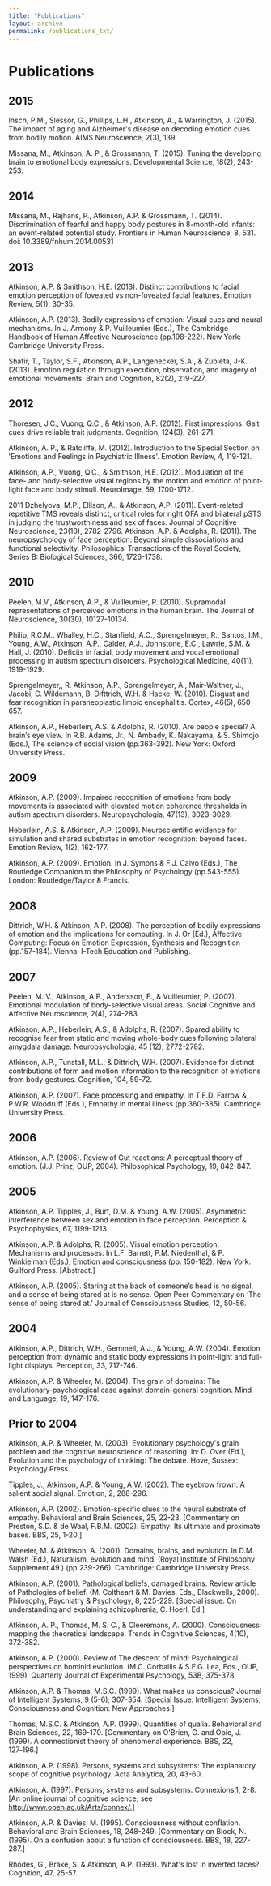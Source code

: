 ```yaml
---
title: "Publications"
layout: archive
permalink: /publications_txt/
---
```


# Publications

## 2015

Insch, P.M., Slessor, G., Phillips, L.H., Atkinson, A., & Warrington, J. (2015). The impact of aging and Alzheimer's disease on decoding emotion cues from bodily motion. AIMS Neuroscience, 2(3), 139.

Missana, M., Atkinson, A. P., & Grossmann, T. (2015). Tuning the developing brain to emotional body expressions. Developmental Science, 18(2), 243-253.

## 2014
Missana, M., Rajhans, P., Atkinson, A.P. & Grossmann, T. (2014). Discrimination of fearful and happy body postures in 8-month-old infants: an event-related potential study. Frontiers in Human Neuroscience, 8, 531. doi: 10.3389/fnhum.2014.00531

## 2013
Atkinson, A.P. & Smithson, H.E. (2013). Distinct contributions to facial emotion perception of foveated vs non-foveated facial features. Emotion Review, 5(1), 30-35.

Atkinson, A.P. (2013). Bodily expressions of emotion: Visual cues and neural mechanisms. In J. Armony & P. Vuilleumier (Eds.), The Cambridge Handbook of Human Affective Neuroscience (pp.198-222). New York: Cambridge University Press.

Shafir, T., Taylor, S.F., Atkinson, A.P., Langenecker, S.A., & Zubieta, J-K. (2013). Emotion regulation through execution, observation, and imagery of emotional movements. Brain and Cognition, 82(2), 219-227.

## 2012
Thoresen, J.C., Vuong, Q.C., & Atkinson, A.P. (2012). First impressions: Gait cues drive reliable trait judgments. Cognition, 124(3), 261-271.

Atkinson, A. P., & Ratcliffe, M. (2012). Introduction to the Special Section on 'Emotions and Feelings in Psychiatric Illness'. Emotion Review, 4, 119-121.

Atkinson, A.P., Vuong, Q.C., & Smithson, H.E. (2012). Modulation of the face- and body-selective visual regions by the motion and emotion of point-light face and body stimuli. NeuroImage, 59, 1700-1712.

2011
        Dzhelyova, M.P., Ellison, A., & Atkinson, A.P. (2011). Event-related repetitive TMS reveals distinct, critical roles for right OFA and bilateral pSTS in judging the trustworthiness and sex of faces. Journal of Cognitive Neuroscience, 23(10), 2782-2796.
        Atkinson, A.P. & Adolphs, R. (2011). The neuropsychology of face perception: Beyond simple dissociations and functional selectivity. Philosophical Transactions of the Royal Society, Series B: Biological Sciences, 366, 1726-1738.

## 2010

Peelen, M.V., Atkinson, A.P., & Vuilleumier, P. (2010). Supramodal representations of perceived emotions in the human brain. The Journal of Neuroscience, 30(30), 10127-10134.

Philip, R.C.M., Whalley, H.C., Stanfield, A.C., Sprengelmeyer, R., Santos, I.M., Young, A.W., Atkinson, A.P., Calder, A.J., Johnstone, E.C., Lawrie, S.M. & Hall, J. (2010). Deficits in facial, body movement and vocal emotional processing in autism spectrum disorders. Psychological Medicine, 40(11), 1919-1929.

Sprengelmeyer,, R. Atkinson, A.P., Sprengelmeyer, A., Mair-Walther, J., Jacobi, C. Wildemann, B. Difttrich, W.H. & Hacke, W. (2010). Disgust and fear recognition in paraneoplastic limbic encephalitis. Cortex, 46(5), 650-657.
 
Atkinson, A.P., Heberlein, A.S. & Adolphs, R. (2010). Are people special? A brain’s eye view. In R.B. Adams, Jr., N. Ambady, K. Nakayama, & S. Shimojo (Eds.), The science of social vision (pp.363-392). New York: Oxford University Press.

## 2009
Atkinson, A.P. (2009). Impaired recognition of emotions from body movements is associated with elevated motion coherence thresholds in autism spectrum disorders. Neuropsychologia, 47(13), 3023-3029.

Heberlein, A.S. & Atkinson, A.P. (2009). Neuroscientific evidence for simulation and shared substrates in emotion recognition: beyond faces. Emotion Review, 1(2), 162-177.

Atkinson, A.P. (2009). Emotion. In J. Symons & F.J. Calvo (Eds.), The Routledge Companion to the Philosophy of Psychology (pp.543-555). London: Routledge/Taylor & Francis.

## 2008
Dittrich, W.H. & Atkinson, A.P. (2008). The perception of bodily expressions of emotion and the implications for computing. In J. Or (Ed.), Affective Computing: Focus on Emotion Expression, Synthesis and Recognition (pp.157-184). Vienna: I-Tech Education and Publishing.

## 2007
Peelen, M. V., Atkinson, A.P., Andersson, F., & Vuilleumier, P. (2007). Emotional modulation of body-selective visual areas. Social Cognitive and Affective Neuroscience, 2(4), 274-283.

Atkinson, A.P., Heberlein, A.S., & Adolphs, R. (2007). Spared ability to recognise fear from static and moving whole-body cues following bilateral amygdala damage. Neuropsychologia, 45 (12), 2772-2782.

Atkinson, A.P., Tunstall, M.L., & Dittrich, W.H. (2007). Evidence for distinct contributions of form and motion information to the recognition of emotions from body gestures. Cognition, 104, 59-72.

Atkinson, A.P. (2007). Face processing and empathy. In T.F.D. Farrow & P.W.R. Woodruff (Eds.), Empathy in mental illness (pp.360-385). Cambridge University Press.

## 2006
Atkinson, A.P. (2006). Review of Gut reactions: A perceptual theory of emotion. (J.J. Prinz, OUP, 2004). Philosophical Psychology, 19, 842-847.

## 2005
Atkinson, A.P. Tipples, J., Burt, D.M. & Young, A.W. (2005). Asymmetric interference between sex and emotion in face perception. Perception & Psychophysics, 67, 1199-1213.

Atkinson, A.P. & Adolphs, R. (2005). Visual emotion perception: Mechanisms and processes. In L.F. Barrett, P.M. Niedenthal, & P. Winkielman (Eds.), Emotion and consciousness (pp. 150-182). New York: Guilford Press. [Abstract.]

Atkinson, A.P. (2005). Staring at the back of someone’s head is no signal, and a sense of being stared at is no sense. Open Peer Commentary on ‘The sense of being stared at.’ Journal of Consciousness Studies, 12, 50-56.

## 2004
Atkinson, A.P., Dittrich, W.H., Gemmell, A.J., & Young, A.W. (2004). Emotion perception from dynamic and static body expressions in point-light and full-light displays. Perception, 33, 717-746.

Atkinson, A.P. & Wheeler, M. (2004). The grain of domains: The evolutionary-psychological case against domain-general cognition. Mind and Language, 19, 147-176.

## Prior to 2004
Atkinson, A.P. & Wheeler, M. (2003). Evolutionary psychology's grain problem and the cognitive neuroscience of reasoning. In: D. Over (Ed.), Evolution and the psychology of thinking: The debate. Hove, Sussex: Psychology Press.

Tipples, J., Atkinson, A.P. & Young, A.W. (2002). The eyebrow frown: A salient social signal. Emotion, 2, 288-296.

Atkinson, A.P. (2002). Emotion-specific clues to the neural substrate of empathy. Behavioral and Brain Sciences, 25, 22-23. [Commentary on Preston, S.D. & de Waal, F.B.M. (2002). Empathy: Its ultimate and proximate bases. BBS, 25, 1-20.]

Wheeler, M. & Atkinson, A. (2001). Domains, brains, and evolution. In D.M. Walsh (Ed.), Naturalism, evolution and mind. (Royal Institute of Philosophy Supplement 49.) (pp.239-266). Cambridge: Cambridge University Press.

Atkinson, A.P. (2001). Pathological beliefs, damaged brains. Review article of Pathologies of belief. (M. Coltheart & M. Davies, Eds., Blackwells, 2000). Philosophy, Psychiatry & Psychology, 8, 225-229. [Special issue: On understanding and explaining schizophrenia, C. Hoerl, Ed.]

Atkinson, A. P., Thomas, M. S. C., & Cleeremans, A. (2000). Consciousness: mapping the theoretical landscape. Trends in Cognitive Sciences, 4(10), 372-382. 

Atkinson, A.P. (2000). Review of The descent of mind: Psychological perspectives on hominid evolution. (M.C. Corballis & S.E.G. Lea, Eds., OUP, 1999). Quarterly Journal of Experimental Psychology, 53B, 375-378.

Atkinson, A.P. & Thomas, M.S.C. (1999). What makes us conscious? Journal of Intelligent Systems, 9 (5-6), 307-354. [Special Issue: Intelligent Systems, Consciousness and Cognition: New Approaches.]

Thomas, M.S.C. & Atkinson, A.P. (1999). Quantities of qualia. Behavioral and Brain Sciences, 22, 169-170. [Commentary on O'Brien, G. and Opie, J. (1999). A connectionist theory of phenomenal experience. BBS, 22, 127‑196.]

Atkinson, A.P. (1998). Persons, systems and subsystems: The explanatory scope of cognitive psychology. Acta Analytica, 20, 43-60.

Atkinson, A. (1997). Persons, systems and subsystems. Connexions,1, 2-8.  [An online journal of cognitive science; see http://www.open.ac.uk/Arts/connex/.]

Atkinson, A.P. & Davies, M. (1995). Consciousness without conflation. Behavioral and Brain Sciences, 18, 248-249. [Commentary on Block, N. (1995). On a confusion about a function of consciousness. BBS, 18, 227-287.]

Rhodes, G., Brake, S. & Atkinson, A.P. (1993). What's lost in inverted faces? Cognition, 47, 25-57.
